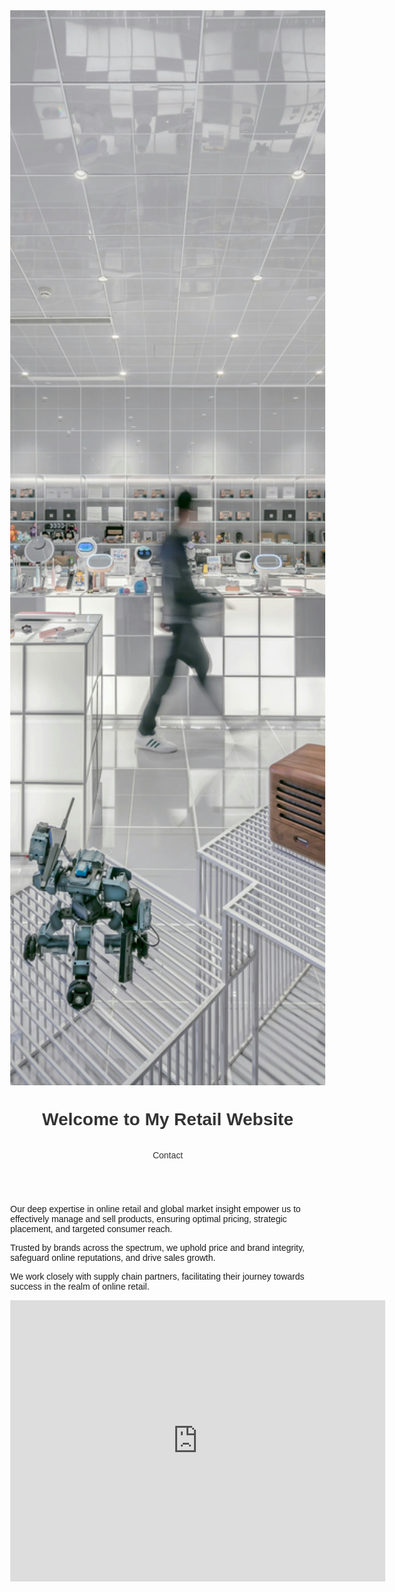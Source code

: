 <!-- <!DOCTYPE html> -->
<html lang="en">
<head>
    <meta charset="UTF-8">
    <meta name="viewport" content="width=device-width, initial-scale=1.0">
    <title>My Retail Website</title>
    <style>
        body {
            margin: 0;
            font-family: Arial, sans-serif;
        }
        header {
            display: flex;
            flex-direction: column;
            align-items: center;
            justify-content: center;
            text-align: center;
        }
        .header-image {
            width: 100%;
            height: 43vh;
            object-fit: cover;
            object-position: center 47%; /* Adjusted for your specific needs */
        }
        h1 {
            text-align: center;
            color: #333;
        }
        nav ul {
            list-style-type: none;
            padding: 0;
        }
        nav ul li {
            display: inline;
            margin: 0 15px;
        }
        nav ul li a {
            text-decoration: none;
            color: #333;
        }
        /* Add styles for your map container */
        .map-container {
            width: 100%;
            height: 400px; /* Adjust the height as needed */
        }
    </style>
</head>
<body>

<header>
    <img src="photo2.jpg" alt="Office with people working" class="header-image">
    <h1>Welcome to My Retail Website</h1>
    <nav>
        <ul>
            <li><a href="#">Contact</a></li>
        </ul>
    </nav>
</header>

<!-- Your website content -->
<p>Our deep expertise in online retail and global market insight empower us to effectively manage and sell products, ensuring optimal pricing, strategic placement, and targeted consumer reach.</p>
<p>Trusted by brands across the spectrum, we uphold price and brand integrity, safeguard online reputations, and drive sales growth.</p>
<p>We work closely with supply chain partners, facilitating their journey towards success in the realm of online retail.</p>

<!-- Map Section -->
<div class="map-container">
    <!-- Replace the src attribute's URL with your actual map iframe URL -->
<!--    <iframe src="https://www.google.ca/maps/place/71+Duke+St,+Montreal,+QC+H3C+0L6/@45.4961477,-73.5549447,17z/" frameborder="0" style="border:0; width: 100%; height: 100%;" allowfullscreen="" aria-hidden="false" tabindex="0"></iframe>  -->

<iframe src="https://www.google.com/maps/embed?pb=!1m14!1m8!1m3!1d2796.691951497211!2d-73.5549447!3d45.4961477!3m2!1i1024!2i768!4f13.1!3m3!1m2!1s0x4cc91af5718d4c33%3A0xf8210e1930cf408d!2s71%20Duke%20St%2C%20Montreal%2C%20QC%20H3C%200L6!5e0!3m2!1sen!2sca!4v1712811276486!5m2!1sen!2sca" width="600" height="450" style="border:0;" allowfullscreen="" loading="lazy" referrerpolicy="no-referrer-when-downgrade"></iframe>
</div>

</body>
</html>
